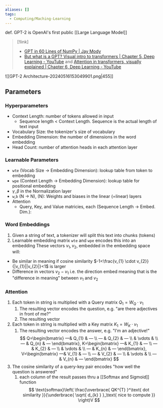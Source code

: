 ```yaml
---
aliases: []
tags:
  - Computing/Maching-Learning
---
```

def. GPT-2 is OpenAI's first public [[Large Language Model]]


> [!link]
> - [GPT in 60 Lines of NumPy | Jay Mody](https://jaykmody.com/blog/gpt-from-scratch/#fn5)
> - [But what is a GPT? Visual intro to transformers | Chapter 5, Deep Learning - YouTube](https://www.youtube.com/watch?v=wjZofJX0v4M) and [Attention in transformers, visually explained | Chapter 6, Deep Learning - YouTube](https://www.youtube.com/watch?v=eMlx5fFNoYc&t=24s)

![[GPT-2 Architecture-20240516153049901.png|455]]

## Parameters

### Hyperparameters
- Context Length: number of tokens allowed in input
    - Sequence length < Context Length. Sequence is the actual length of text input
- Vocabulary Size: the tokenizer's size of vocabulary
- Embedding Dimension: the number of dimensions in the word embedding
- Head Count: number of attention heads in each attention layer
### Learnable Parameters
- `wte` (Vocab Size → Embedding Dimension): lookup table from token to embedding
- `wpe` (Context Length → Embedding Dimension): lookup table for positional embedding
- $\gamma,\beta$ in the Normalization layer
- `w`,`b` (N → N), (N): Weights and biases in the linear (=linear) layers
- Attention
    - Query, Key, and Value matricies, each (Sequence Length → Embed. Dim.):

### Word Embeddings
1. Given a string of text, a tokenizer will split this text into chunks (tokens)
2. Learnable embedding matrix `wte` and `wpe` encodes this into an embedding
These vectors $v_{1},v_{2}$, embedded in the embedding space will:
- Be similar in meaning if cosine similarity $-1<\frac{v_{1} \cdot v_{2}}{|v_{1}||v_{2}|}<1$ is larger
- Difference in vectors $v_{2}-v_{1}$ i.e. the direction embed meaning that is the "difference in meaning" between $v_{1}$ and $v_{2}$
### Attention
1. Each token in string is multiplied with a Query matrix $Q_{1}=W_{Q}\cdot v_{1}$
    1. The resulting vector encodes the question, e.g. "are there adjectives in front of me?"
    2. The resulting vector
2. Each token in string is multiplied with a Key matrix $K_{1}=W_{K}\cdot v_{1}$
    1. The resulting vector encodes the answer, e.g. "I'm an adjective!"
$$
Q=\begin{bmatrix}
—& Q_{1} & — \\
— & Q_{2}  & — \\
 & \vdots &  \\
— & Q_{n} & —
\end{bmatrix},
K=\begin{bmatrix}
—& K_{1} & — \\
— & K_{2}  & — \\
 & \vdots &  \\
— & K_{n} & —
\end{bmatrix},
V=\begin{bmatrix}
—& V_{1} & — \\
— & V_{2}  & — \\
 & \vdots &  \\
— & V_{n} & —
\end{bmatrix}
$$
3. The cosine similarity of a query-key pair encodes "how well the question is answered"
    1. each column of the result passes thru a [[Softmax and Sigmoid]] function
$$
\text{softmax}\left( \frac{\overbrace{ QK^{T} }^\text{ dot similarity }}{\underbrace{ \sqrt{ d_{k} } }_\text{ nice to compute }} \right)V
$$
